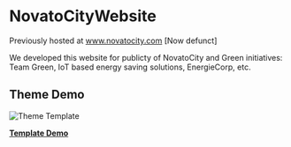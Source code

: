 # NovatoCityWebsite
Previously hosted at www.novatocity.com [Now defunct]

We developed this website for publicty of NovatoCity and Green initiatives: Team Green, IoT based energy saving solutions, EnergieCorp, etc.

## Theme Demo
![Theme Template](https://raw.githubusercontent.com/vishwarajanand/NovatoCityWebsite/master/Preview.png "Theme Browser Preview")

**[Template Demo](https://raw.githubusercontent.com/vishwarajanand/NovatoCityWebsite/master/Preview.png)**

